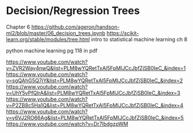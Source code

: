 # Decision/Regression Trees

Chapter 6
https://github.com/ageron/handson-ml2/blob/master/06_decision_trees.ipynb
https://scikit-learn.org/stable/modules/tree.html
intro to statistical machine learning ch 8

python machine learning pg 118 in pdf

https://www.youtube.com/watch?v=ZVR2Way4nwQ&list=PLM8wYQRetTxAl5FpMIJCcJbfZjSB0IeC_&index=1
https://www.youtube.com/watch?v=sgQAhG5Q7iY&list=PLM8wYQRetTxAl5FpMIJCcJbfZjSB0IeC_&index=2
https://www.youtube.com/watch?v=UhY5vPfQIrA&list=PLM8wYQRetTxAl5FpMIJCcJbfZjSB0IeC_&index=3
https://www.youtube.com/watch?v=P2ZB8c5Ha1Q&list=PLM8wYQRetTxAl5FpMIJCcJbfZjSB0IeC_&index=4
https://www.youtube.com/watch?v=v6VJ2RO66Ag&list=PLM8wYQRetTxAl5FpMIJCcJbfZjSB0IeC_&index=5
https://www.youtube.com/watch?v=Dr7lbdgzpWM
